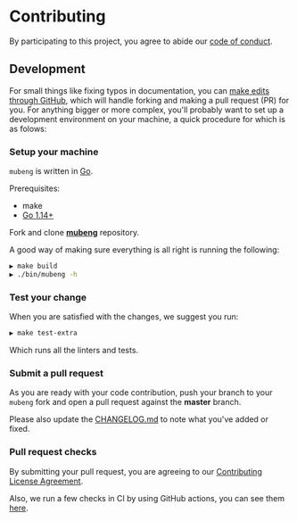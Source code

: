 # Contributing

By participating to this project, you agree to abide our [code of conduct](https://github.com/kitabisa/mubeng/blob/master/.github/CODE_OF_CONDUCT.md).

## Development

For small things like fixing typos in documentation, you can [make edits through GitHub](https://help.github.com/articles/editing-files-in-another-user-s-repository/), which will handle forking and making a pull request (PR) for you. For anything bigger or more complex, you'll probably want to set up a development environment on your machine, a quick procedure for which is as folows:


### Setup your machine

`mubeng` is written in [Go](https://golang.org/).

Prerequisites:

- make
- [Go 1.14+](https://golang.org/doc/install)

Fork and clone **[mubeng](https://github.com/kitabisa/mubeng)** repository.

A good way of making sure everything is all right is running the following:

```bash
▶ make build
▶ ./bin/mubeng -h
```

### Test your change

When you are satisfied with the changes, we suggest you run:

```bash
▶ make test-extra
```

Which runs all the linters and tests.

### Submit a pull request

As you are ready with your code contribution, push your branch to your `mubeng` fork and open a pull request against the **master** branch.

Please also update the [CHANGELOG.md](https://github.com/kitabisa/mubeng/blob/master/CHANGELOG.md) to note what you've added or fixed.

### Pull request checks

By submitting your pull request, you are agreeing to our [Contributing License Agreement](https://github.com/kitabisa/mubeng/blob/master/.github/CONTRIBUTION_LICENSE_AGREEMENT.md).

Also, we run a few checks in CI by using GitHub actions, you can see them [here](https://github.com/kitabisa/mubeng/tree/master/.github/workflows).